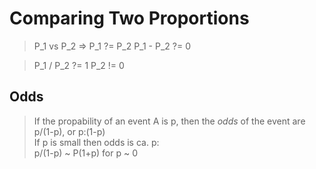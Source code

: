 # Comparing Two Proportions  #
> P_1 vs P_2 => P_1 ?= P_2
> P_1 - P_2 ?= 0

> P_1 / P_2 ?= 1	P_2 != 0

## Odds ##
> If the propability of an event A is p, then the *odds* of the event are p/(1-p), or p:(1-p)  
> If p is small then odds is ca. p:  
> p/(1-p) ~ P(1+p) for p ~ 0  



